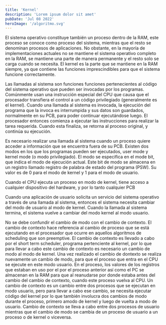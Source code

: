 ```yaml
---
title: 'Kernel'
description: 'Lorem ipsum dolor sit amet'
pubDate: 'Jul 08 2022'
heroImage: '/algoritmo.svg'
---
```


El sistema operativo constituye también un proceso dentro de la RAM, este proceso se conoce como proceso del sistema, mientras que el resto se denominan procesos de aplicaciones. No obstante, en la mayoría de implementaciones actuales no se mantiene el sistema operativo completo en la RAM, se mantiene una parte de manera permanente y el resto solo se carga cuando se necesita. El kernel es la parte que se mantiene en la RAM siempre, ya que contiene las funciones imprescindibles para que el sistema funcione correctamente. 

Las llamadas al sistema son funciones funciones pertenecientes al código del sistema operativo que pueden ser invocadas por los programas. Comúnmente usan una instrucción especial del CPU que causa que el procesador transfiera el control a un código privilegiado (generalmente es el kernel). Cuando una llamada al sistema es invocada, la ejecución del programa que la invoca es interrumpida y sus datos son guardados, normalmente en su PCB, para poder continuar ejecutándose luego. El procesador entonces comienza a ejecutar las instrucciones para realizar la tarea requerida. Cuando esta finaliza, se retorna al proceso original, y continúa su ejecución. 

Es necesario realizar una llamada al sistema cuando un proceso quiere acceder a información que se encuentra fuera de su PCB. Existen dos modos en los que los programas pueden ser ejecutados, user mode y kernel mode (o modo privilegiado). El modo se especifica en el mode bit, que indica el modo de ejecución actual. Este bit de modo se almacena en un registro llamado registro de palabra de estado del programa (PSW). Su valor es de 0 para el modo de kernel y 1 para el modo de usuario.

Cuando el CPU ejecuta un proceso en modo de kernel, tiene acceso a cualquier dispositivo del hardware, y por lo tanto cualquier PCB

Cuando una aplicación de usuario solicita un servicio del sistema operativo a través de una llamada al sistema, entonces el sistema necesita cambiar del modo de usuario al modo de kernel. Cuando la llamada al sistema termina, el sistema vuelve a cambiar del modo kernel al modo usuario.

No se debe confundir el cambio de modo con el cambio de contexto. El cambio de contexto hace referencia al cambio de proceso que se está ejecutando en el procesador que ocurre en aquellos algoritmos de scheduling que son preemptive. El cambio de contexto es llevado a cabo por el short term scheduler, programa pertenciente al kernel, por lo que para llevar a cabo este cambio de contexto es necesario un cambio de modo al modo de kernel. Una vez realizado el cambio de dontexto se realiza nuevamente un cambio de modo, para que el proceso que entra en el CPU se ejecute en este modo usuario. En el proceso, los valores de los registros que estaban en uso por el por el proceso anterior así como el PC se almacenan en la RAM para que al reanudarse por donde estaba antes del cambio del cambio de contexto, cuando este proceso vuelva al CPU. Un cambio de contexto es un cambio entre dos procesos que se ejecutan en modo usuario, pero para llevar a cabo ese cambio, se necesita ejecutar código del kernel por lo que también involucra dos cambios de modo durante el proceso,  primero amodo de kernel y luego de vuelta a modo de usuario. Cambio de contexto se lleva a cabo entre dos procesos de usuario mientras que el cambio de modo se cambia de un proceso de usuario a un proceso o de kernel o viceversa.
